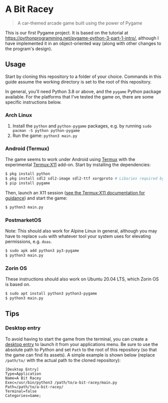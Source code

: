# A Bit Racey

> A car-themed arcade game built using the power of Pygame 

This is our first Pygame project. It is based on the tutorial at <https://pythonprogramming.net/pygame-python-3-part-1-intro/>, although I have implemented it in an object-oriented way (along with other changes to the program's design).

## Usage

Start by cloning this repository to a folder of your choice. Commands in this guide assume the working directory is set to the root of this repository.

In general, you'll need Python 3.8 or above, and the `pygame` Python package available. For the platforms that I've tested the game on, there are some specific instructions below.

### Arch Linux

1. Install the `python` and `python-pygame` packages, e.g. by running `sudo pacman -S python python-pygame`
2. Run the game: `python3 main.py`

### Android (Termux)

The game seems to work under Android using [Termux](https://termux.dev/) with the experimental [Termux:X11](https://github.com/termux/termux-x11) add-on. Start by installing the dependencies:
<!-- Pygame dependencies source: https://www.reddit.com/r/termux/comments/ks6xi4/pygame_on_termux/ -->
```bash
$ pkg install python
$ pkg install sdl2 sdl2-image sdl2-ttf xorgproto # Libaries required by pygame
$ pip install pygame
```

Then, launch an X11 session ([see the Termux:X11 documentation for guidance](https://github.com/termux/termux-x11#running-graphical-applications)) and start the game:
```bash
$ python3 main.py
```

### PostmarketOS

Note: This should also work for Alpine Linux in general, although you may have to replace `sudo` with whatever tool your system uses for elevating permissions, e.g. `doas`.

```sh
$ sudo apk add python3 py3-pygame
$ python3 main.py
```

### Zorin OS

These instructions should also work on Ubuntu 20.04 LTS, which Zorin OS is based on.

```bash
$ sudo apt install python3 python3-pygame
$ python3 main.py
```

## Tips

### Desktop entry

To avoid having to start the game from the terminal, you can create a [desktop entry](https://wiki.archlinux.org/title/desktop_entries) to launch it from your applications menu. Be sure to use the absolute path to Python and set `Path` to the root of this repository (so that the game can find its assets). A simple example is shown below (replace `/path/to/` with the actual path to the cloned repository):
```desktop
[Desktop Entry]
Type=Application
Name=A Bit Racey
Exec=/usr/bin/python3 /path/to/a-bit-racey/main.py
Path=/path/to/a-bit-racey/
Terminal=false
Categories=Game;
```
